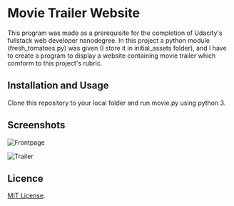 # Movie Trailer Website

This program was made as a prerequisite for the completion of Udacity's fullstack web developer nanodegree. In this project a python module (fresh_tomatoes.py) was given (I store it in initial_assets folder), and I have to create a program to display a website containing movie trailer which comform to this project's rubric.

## Installation and Usage

Clone this repository to your local folder and run movie.py using python 3.

## Screenshots

![Frontpage](https://github.com/wahidyankf/udacity_fullstack_p01_movie_trailer_website/blob/master/movie_trailer_website_front.png)

![Trailer](https://github.com/wahidyankf/udacity_fullstack_p01_movie_trailer_website/blob/master/movie_trailer_website_show_trailer.png)

## Licence

[MIT License](https://en.wikipedia.org/wiki/MIT_License).

